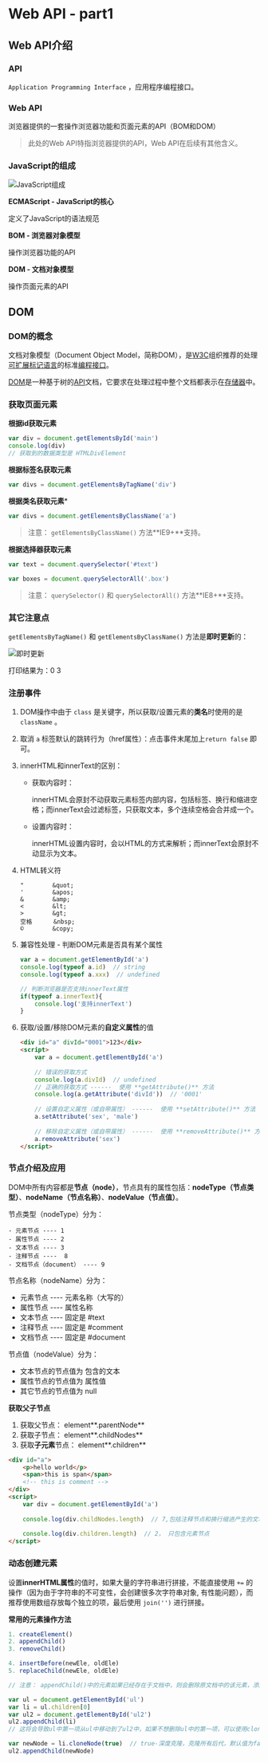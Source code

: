 # Web API - part1

## Web API介绍

### API

`Application Programming Interface` ，应用程序编程接口。

### Web API

浏览器提供的一套操作浏览器功能和页面元素的API（BOM和DOM）

> 此处的Web API特指浏览器提供的API，Web API在后续有其他含义。

### JavaScript的组成

![JavaScript组成](media/JavaScript组成.png)

**ECMAScript - JavaScript的核心**

定义了JavaScript的语法规范

**BOM - 浏览器对象模型**

操作浏览器功能的API

**DOM - 文档对象模型**

操作页面元素的API

## DOM

### DOM的概念

文档对象模型（Document Object Model，简称DOM），是[W3C](https://baike.baidu.com/item/W3C)组织推荐的处理[可扩展标记语言](https://baike.baidu.com/item/%E5%8F%AF%E6%89%A9%E5%B1%95%E7%BD%AE%E6%A0%87%E8%AF%AD%E8%A8%80)的标准[编程接口](https://baike.baidu.com/item/%E7%BC%96%E7%A8%8B%E6%8E%A5%E5%8F%A3)。

[DOM](https://baike.baidu.com/item/DOM/50288)是一种基于树的[API](https://baike.baidu.com/item/API/10154)文档，它要求在处理过程中整个文档都表示在[存储器](https://baike.baidu.com/item/%E5%AD%98%E5%82%A8%E5%99%A8)中。

### 获取页面元素

**根据id获取元素**

```js
var div = document.getElementsById('main')
console.log(div)
// 获取到的数据类型是 HTMLDivElement
```

**根据标签名获取元素**

```js
var divs = document.getElementsByTagName('div')
```

**根据类名获取元素***

```js
var divs = document.getElementsByClassName('a')
```

> 注意： `getElementsByClassName()` 方法**IE9+**支持。

**根据选择器获取元素**

```js
var text = document.querySelector('#text')

var boxes = document.querySelectorAll('.box')
```

> 注意： `querySelector()` 和 `querySelectorAll()` 方法**IE8+**支持。

### 其它注意点

`getElementsByTagName()` 和 `getElementsByClassName()` 方法是**即时更新**的：

![即时更新](media/jishigengxin.png)

打印结果为：0  3

### 注册事件

1. DOM操作中由于 `class` 是关键字，所以获取/设置元素的**类名**时使用的是 `className` 。

2. 取消 `a` 标签默认的跳转行为（href属性）：点击事件末尾加上`return false` 即可。

3. innerHTML和innerText的区别：

   - 获取内容时：

     innerHTML会原封不动获取元素标签内部内容，包括标签、换行和缩进空格；而innerText会过滤标签，只获取文本，多个连续空格会合并成一个。

   - 设置内容时：

     innerHTML设置内容时，会以HTML的方式来解析；而innerText会原封不动显示为文本。

4. HTML转义符

   ```
   "		&quot;
   '		&apos;
   & 		&amp;
   <		&lt;
   >		&gt;
   空格	   &nbsp;
   ©		&copy;
   ```

5. 兼容性处理 - 判断DOM元素是否具有某个属性

   ```js
   var a = document.getElementById('a')
   console.log(typeof a.id)  // string
   console.log(typeof a.xxx)  // undefined
   
   // 判断浏览器是否支持innerText属性
   if(typeof a.innerText){
       console.log('支持innerText')
   }
   ```

6. 获取/设置/移除DOM元素的**自定义属性**的值

   ```html
   <div id="a" divId="0001">123</div>
   <script>
       var a = document.getElementById('a')
       
       // 错误的获取方式
       console.log(a.divId)  // undefined
       // 正确的获取方式 ------  使用 **getAttribute()** 方法
       console.log(a.getAttribute('divId'))  // '0001'
       
       // 设置自定义属性（或自带属性） ------  使用 **setAttribute()** 方法
       a.setAttribute('sex', 'male')
       
       // 移除自定义属性（或自带属性） ------  使用 **removeAttribute()** 方法
       a.removeAttribute('sex')
   </script>
   ```

### 节点介绍及应用

   DOM中所有内容都是**节点（node）**，节点具有的属性包括：**nodeType（节点类型）**、**nodeName（节点名称）**、**nodeValue（节点值）**。

   节点类型（nodeType）分为：

    - 元素节点 ---- 1
    - 属性节点 ---- 2
    - 文本节点 ---- 3
    - 注释节点 ----  8
    - 文档节点（document） ---- 9

   节点名称（nodeName）分为：

   - 元素节点 ---- 元素名称（大写的）
   - 属性节点 ---- 属性名称
   - 文本节点 ---- 固定是 #text
   - 注释节点 ---- 固定是 #comment
   - 文档节点 ---- 固定是 #document

   节点值（nodeValue）分为：

   - 文本节点的节点值为 包含的文本
   - 属性节点的节点值为 属性值
   - 其它节点的节点值为 null

   **获取父子节点**

   1. 获取父节点： element**.parentNode**
   2. 获取子节点： element**.childNodes**
   3. 获取**子元素**节点： element**.children**

   ```html
   <div id="a">
       <p>hello world</p>
       <span>this is span</span>
       <!-- this is comment -->
   </div>
   <script>
       var div = document.getElementById('a')
       
       console.log(div.childNodes.length)  // 7,包括注释节点和换行缩进产生的文本节点
       
       console.log(div.children.length)  // 2， 只包含元素节点
   </script>
   ```

### 动态创建元素

设置**innerHTML属性**的值时，如果大量的字符串进行拼接，不能直接使用 `+=` 的操作（因为由于字符串的不可变性，会创建很多次字符串对象, 有性能问题），而推荐使用数组存放每个独立的项，最后使用 `join('')` 进行拼接。

**常用的元素操作方法**

```js
1. createElement()
2. appendChild()
3. removeChild()

4. insertBefore(newEle, oldEle)
5. replaceChild(newEle, oldEle)

// 注意： appendChild()中的元素如果已经存在于文档中，则会删除原文档中的该元素，添加到新的位置。如下代码所示：

var ul = document.getElementById('ul')
var li = ul.children[0]
var ul2 = document.getElementById('ul2')
ul2.appendChild(li)  
// 这将会导致ul中第一项从ul中移动到了ul2中，如果不想删除ul中的第一项，可以使用cloneNode()方法复制一个相同的节点：

var newNode = li.cloneNode(true)  // true-深度克隆，克隆所有后代，默认值为false
ul2.appendChild(newNode)
```



